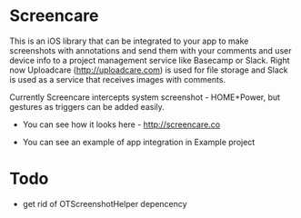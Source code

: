 Screencare
==========
This is an iOS library that can be integrated to your app to make screenshots with annotations and send them with your comments and user device info to a project management service like Basecamp or Slack. Right now Uploadcare (http://uploadcare.com) is used for file storage and Slack is used as a service that receives images with comments.

Currently Screencare intercepts system screenshot - HOME+Power, but gestures as triggers can be added easily.

- You can see how it looks here - http://screencare.co

- You can see an example of app integration in Example project

Todo
====
- get rid of OTScreenshotHelper depencency
